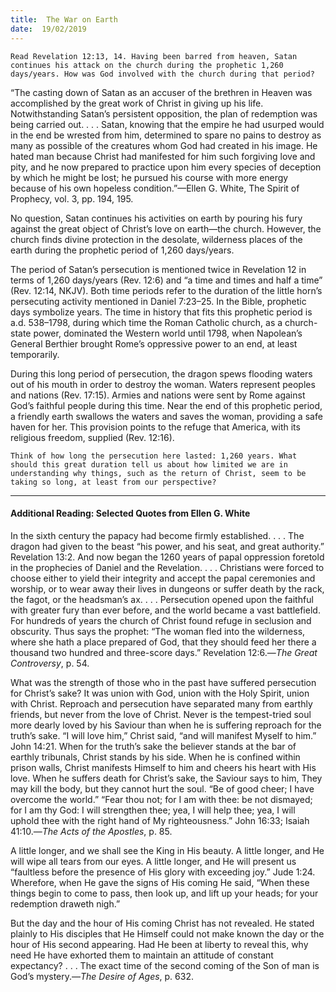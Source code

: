 ```yaml
---
title:  The War on Earth
date:  19/02/2019
---
```


`Read Revelation 12:13, 14. Having been barred from heaven, Satan continues his attack on the church during the prophetic 1,260 days/years. How was God involved with the church during that period?`

“The casting down of Satan as an accuser of the brethren in Heaven was accomplished by the great work of Christ in giving up his life. Notwithstanding Satan’s persistent opposition, the plan of redemption was being carried out. . . . Satan, knowing that the empire he had usurped would in the end be wrested from him, determined to spare no pains to destroy as many as possible of the creatures whom God had created in his image. He hated man because Christ had manifested for him such forgiving love and pity, and he now prepared to practice upon him every species of deception by which he might be lost; he pursued his course with more energy because of his own hopeless condition.”—Ellen G. White, The Spirit of Prophecy, vol. 3, pp. 194, 195.

No question, Satan continues his activities on earth by pouring his fury against the great object of Christ’s love on earth—the church. However, the church finds divine protection in the desolate, wilderness places of the earth during the prophetic period of 1,260 days/years.

The period of Satan’s persecution is mentioned twice in Revelation 12 in terms of 1,260 days/years (Rev. 12:6) and “a time and times and half a time” (Rev. 12:14, NKJV). Both time periods refer to the duration of the little horn’s persecuting activity mentioned in Daniel 7:23–25. In the Bible, prophetic days symbolize years. The time in history that fits this prophetic period is a.d. 538–1798, during which time the Roman Catholic church, as a church-state power, dominated the Western world until 1798, when Napolean’s General Berthier brought Rome’s oppressive power to an end, at least temporarily.

During this long period of persecution, the dragon spews flooding waters out of his mouth in order to destroy the woman. Waters represent peoples and nations (Rev. 17:15). Armies and nations were sent by Rome against God’s faithful people during this time. Near the end of this prophetic period, a friendly earth swallows the waters and saves the woman, providing a safe haven for her. This provision points to the refuge that America, with its religious freedom, supplied (Rev. 12:16).

`Think of how long the persecution here lasted: 1,260 years. What should this great duration tell us about how limited we are in understanding why things, such as the return of Christ, seem to be taking so long, at least from our perspective?`

---

#### Additional Reading: Selected Quotes from Ellen G. White

In the sixth century the papacy had become firmly established. . . . The dragon had given to the beast “his power, and his seat, and great authority.” Revelation 13:2. And now began the 1260 years of papal oppression foretold in the prophecies of Daniel and the Revelation. . . . Christians were forced to choose either to yield their integrity and accept the papal ceremonies and worship, or to wear away their lives in dungeons or suffer death by the rack, the fagot, or the headsman’s ax. . . . Persecution opened upon the faithful with greater fury than ever before, and the world became a vast battlefield. For hundreds of years the church of Christ found refuge in seclusion and obscurity. Thus says the prophet: “The woman fled into the wilderness, where she hath a place prepared of God, that they should feed her there a thousand two hundred and three-score days.” Revelation 12:6.—_The Great Controversy_, p. 54. 

What was the strength of those who in the past have suffered persecution for Christ’s sake? It was union with God, union with the Holy Spirit, union with Christ. Reproach and persecution have separated many from earthly friends, but never from the love of Christ. Never is the tempest-tried soul more dearly loved by his Saviour than when he is suffering reproach for the truth’s sake. “I will love him,” Christ said, “and will manifest Myself to him.” John 14:21. When for the truth’s sake the believer stands at the bar of earthly tribunals, Christ stands by his side. When he is confined within prison walls, Christ manifests Himself to him and cheers his heart with His love. When he suffers death for Christ’s sake, the Saviour says to him, They may kill the body, but they cannot hurt the soul. “Be of good cheer; I have overcome the world.” “Fear thou not; for I am with thee: be not dismayed; for I am thy God: I will strengthen thee; yea, I will help thee; yea, I will uphold thee with the right hand of My righteousness.” John 16:33; Isaiah 41:10.—_The Acts of the Apostles_, p. 85.

A little longer, and we shall see the King in His beauty. A little longer, and He will wipe all tears from our eyes. A little longer, and He will present us “faultless before the presence of His glory with exceeding joy.” Jude 1:24. Wherefore, when He gave the signs of His coming He said, “When these things begin to come to pass, then look up, and lift up your heads; for your redemption draweth nigh.” 

But the day and the hour of His coming Christ has not revealed. He stated plainly to His disciples that He Himself could not make known the day or the hour of His second appearing. Had He been at liberty to reveal this, why need He have exhorted them to maintain an attitude of constant expectancy? . . . The exact time of the second coming of the Son of man is God’s mystery.—_The Desire of Ages_, p. 632.